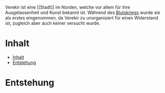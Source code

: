 Verekir ist eine [[Stadt]] im Norden, welche vor allem für ihre Ausgelassenheit und Kunst bekannt ist. Während des [Blutskriegs](../Events/Blutskrieg.md) wurde sie als erstes eingenommen, da Verekir zu unorganisiert für einen Widerstand ist, zugleich aber auch keiner versucht wurde.

# Inhalt
- [Inhalt](Verekir.md#Inhalt)
- [Entstehung](Verekir.md#Entstehung)

# Entstehung

